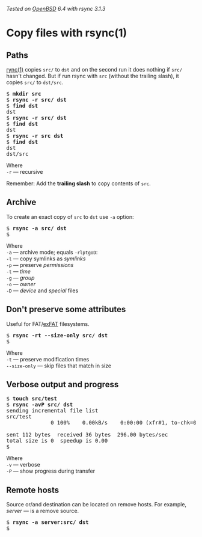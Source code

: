 _Tested on [OpenBSD](/openbsd/) 6.4 with rsync 3.1.3_

# Copy files with rsync(1)

## Paths

[rync(1)](https://rsync.samba.org/) copies `src/` to `dst` and on
the second run it does nothing if `src/` hasn't changed. But if run
rsync with `src` (without the trailing slash), it copies `src/` to
`dst/src`.

<pre>
$ <b>mkdir src</b>
$ <b>rsync -r src/ dst</b>
$ <b>find dst</b>
dst
$ <b>rsync -r src/ dst</b>
$ <b>find dst</b>
dst
$ <b>rsync -r src dst</b>
$ <b>find dst</b>
dst
dst/src
</pre>

Where<br>
`-r` &mdash; recursive<br>

Remember: Add the **trailing slash** to copy contents of `src`.

## Archive

To create an exact copy of `src` to `dst` use `-a` option:

<pre>
$ <b>rsync -a src/ dst</b>
$
</pre>

Where<br>
`-a` &mdash; archive mode; equals `-rlptgoD`:<br>
`-l` &mdash; copy symlinks as _symlinks_<br>
`-p` &mdash; preserve _permissions_<br>
`-t` &mdash; _time_<br>
`-g` &mdash; _group_<br>
`-o` &mdash; _owner_<br>
`-D` &mdash; _device_ and _special_ files

## Don't preserve some attributes

Useful for FAT/[exFAT](/openbsd/exfat.html) filesystems.

<pre>
$ <b>rsync -rt --size-only src/ dst</b>
$
</pre>

Where<br>
`-t` &mdash; preserve modification times<br>
`--size-only` &mdash; skip files that match in size

## Verbose output and progress

<pre>
$ <b>touch src/test</b>
$ <b>rsync -avP src/ dst</b>
sending incremental file list
src/test
              0 100%    0.00kB/s    0:00:00 (xfr#1, to-chk=0/2)

sent 112 bytes  received 36 bytes  296.00 bytes/sec
total size is 0  speedup is 0.00
$
</pre>

Where<br>
`-v` &mdash; verbose<br>
`-P` &mdash; show progress during transfer

## Remote hosts

Source or/and destination can be located on remove hosts.
For example, _server_ &mdash; is a remove source.

<pre>
$ <b>rsync -a server:src/ dst</b>
$
</pre>
